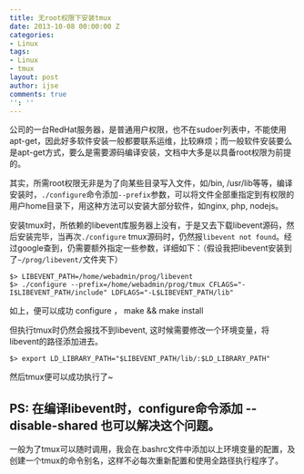 ```yaml
---
title: 无root权限下安装tmux
date: 2013-10-08 00:00:00 Z
categories:
- Linux
tags:
- Linux
- tmux
layout: post
author: ijse
comments: true
'': ''
---
```


公司的一台RedHat服务器，是普通用户权限，也不在sudoer列表中，不能使用apt-get，因此好多软件安装一般都要联系运维，比较麻烦；而一般软件安装要么是apt-get方式，要么是需要源码编译安装，文档中大多是以具备root权限为前提的。

其实，所需root权限无非是为了向某些目录写入文件，如/bin, /usr/lib等等，编译安装时，`./configure`命令添加`--prefix`参数，可以将文件全部重指定到有权限的用户home目录下，用这种方法可以安装大部分软件，如nginx, php, nodejs。

安装tmux时，所依赖的libevent库服务器上没有，于是又去下载libevent源码，然后安装完毕，当再次`./configure` tmux源码时，仍然报`libevent not found`。经过google查到，仍需要额外指定一些参数，详细如下：（假设我把libevent安装到了`~/prog/libevent/`文件夹下）

    $> LIBEVENT_PATH=/home/webadmin/prog/libevent
    $> ./configure --prefix=/home/webadmin/prog/tmux CFLAGS="-I$LIBEVENT_PATH/include" LDFLAGS="-L$LIBEVENT_PATH/lib"

如上，便可以成功 configure ， make && make install

但执行tmux时仍然会报找不到libevent, 这时候需要修改一个环境变量，将libevent的路径添加进去。

	$> export LD_LIBRARY_PATH="$LIBEVENT_PATH/lib/:$LD_LIBRARY_PATH"

然后tmux便可以成功执行了~

PS:  在编译libevent时，configure命令添加 --disable-shared 也可以解决这个问题。
---
一般为了tmux可以随时调用，我会在.bashrc文件中添加以上环境变量的配置，及创建一个tmux的命令别名，这样不必每次重新配置和使用全路径执行程序了。